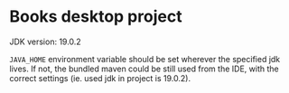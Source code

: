 # Books desktop project

JDK version: 19.0.2

`JAVA_HOME` environment variable should be set wherever the specified jdk lives.
If not, the bundled maven could be still used from the IDE,
with the correct settings (ie. used jdk in project is 19.0.2).
